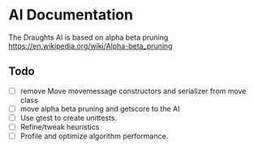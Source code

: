 # AI Documentation
The Draughts AI is based on alpha beta pruning
https://en.wikipedia.org/wiki/Alpha-beta_pruning


## Todo
- [ ] remove Move movemessage constructors and serializer from move class
- [ ] move alpha beta pruning and getscore to the AI
- [ ] Use gtest to create unittests.
- [ ] Refine/tweak heuristics
- [ ] Profile and optimize algorithm performance.
